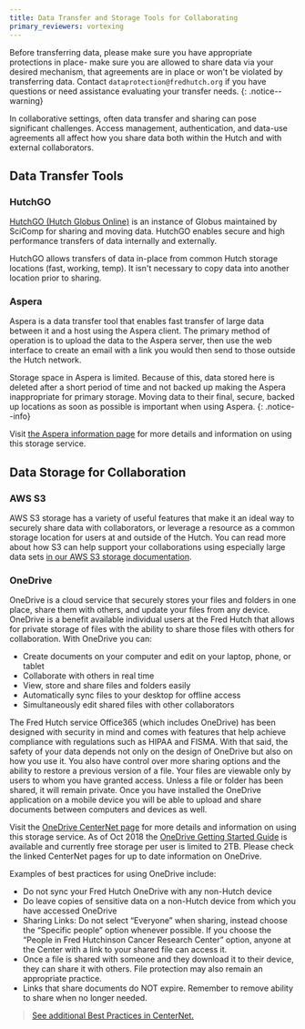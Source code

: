 ```yaml
---
title: Data Transfer and Storage Tools for Collaborating
primary_reviewers: vortexing
---
```


Before transferring data, please make sure you have appropriate protections in place- make sure you are allowed to share data via your desired mechanism, that agreements are in place or won't be violated by transferring data.  Contact `dataprotection@fredhutch.org` if you have questions or need assistance evaluating your transfer needs.
{: .notice--warning}

In collaborative settings, often data transfer and sharing can pose significant challenges. Access management, authentication, and data-use agreements all affect how you share data both within the Hutch and with external collaborators.

## Data Transfer Tools

### HutchGO

[HutchGO (Hutch Globus Online)](/scicomputing/hutchgo_overview) is an instance of Globus maintained by SciComp for sharing and moving data.  HutchGO enables secure and high performance transfers of data internally and externally.

HutchGO allows transfers of data in-place from common Hutch storage locations (fast, working, temp).  It isn't necessary to copy data into another location prior to sharing.

### Aspera

Aspera is a data transfer tool that enables fast transfer of large data between it and a host using the Aspera client.  The primary method of operation is to upload the data to the Aspera server, then use the web interface to create an email with a link you would then send to those outside the Hutch network.

Storage space in Aspera is limited. Because of this, data stored here is deleted after a short period of time and not backed up making the Aspera inappropriate for primary storage.  Moving data to their final, secure, backed up locations as soon as possible is important when using Aspera.
{: .notice--info}

Visit [the Aspera information page](/scicomputing/store_aspera/) for more details and information on using this storage service.

## Data Storage for Collaboration

### AWS S3

AWS S3 storage has a variety of useful features that make it an ideal way to securely share data with collaborators, or leverage a resource as a common storage location for users at and outside of the Hutch.  You can read more about how S3 can help support your collaborations using especially large data sets [in our AWS S3 storage documentation](/scicomputing/store_objectstore/).

### OneDrive 

OneDrive is a cloud service that securely stores your files and folders in one place, share them with others, and update your files from any device. OneDrive is a benefit available individual users at the Fred Hutch that allows for private storage of files with the ability to share those files with others for collaboration.  With OneDrive you can:

- Create documents on your computer and edit on your laptop, phone, or tablet
- Collaborate with others in real time
- View, store and share files and folders easily
- Automatically sync files to your desktop for offline access
- Simultaneously edit shared files with other collaborators

The Fred Hutch service Office365 (which includes OneDrive) has been designed with security in mind and comes with features that help achieve compliance with regulations such as HIPAA and FISMA. With that said, the safety of your data depends not only on the design of OneDrive but also on how you use it. You also have control over more sharing options and the ability to restore a previous version of a file.  Your files are viewable only by users to whom you have granted access. Unless a file or folder has been shared, it will remain private.  Once you have installed the OneDrive application on a mobile device you will be able to upload and share documents between computers and devices as well.

Visit the [OneDrive CenterNet page](https://centernet.fredhutch.org/cn/u/center-it/help-desk/onedrive.html) for more details and information on using this storage service.  As of Oct 2018 the [OneDrive Getting Started Guide](https://centernet.fredhutch.org/cn/u/center-it/help-desk/onedrive-getting-started.html) is available and currently free storage per user is limited to 2TB.  Please check the linked CenterNet pages for up to date information on OneDrive.

Examples of best practices for using OneDrive include:
  * Do not sync your Fred Hutch OneDrive with any non-Hutch device
  * Do leave copies of sensitive data on a non-Hutch device from which you have accessed OneDrive
  * Sharing Links: Do not select “Everyone” when sharing, instead choose the “Specific people” option whenever possible. If you choose the “People in Fred Hutchinson Cancer Research Center” option, anyone at the Center with a link to your shared file can access it.  
  * Once a file is shared with someone and they download it to their device, they can share it with others.  File protection may also remain an appropriate practice.
  * Links that share documents do NOT expire.  Remember to remove ability to share when no longer needed.

> [See additional Best Practices in CenterNet.](https://centernet.fredhutch.org/cn/u/center-it/iso/o365-information-security-guidelines.html)

